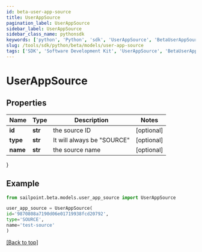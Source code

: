 ```yaml
---
id: beta-user-app-source
title: UserAppSource
pagination_label: UserAppSource
sidebar_label: UserAppSource
sidebar_class_name: pythonsdk
keywords: ['python', 'Python', 'sdk', 'UserAppSource', 'BetaUserAppSource'] 
slug: /tools/sdk/python/beta/models/user-app-source
tags: ['SDK', 'Software Development Kit', 'UserAppSource', 'BetaUserAppSource']
---
```


# UserAppSource


## Properties

Name | Type | Description | Notes
------------ | ------------- | ------------- | -------------
**id** | **str** | the source ID | [optional] 
**type** | **str** | It will always be \"SOURCE\" | [optional] 
**name** | **str** | the source name | [optional] 
}

## Example

```python
from sailpoint.beta.models.user_app_source import UserAppSource

user_app_source = UserAppSource(
id='9870808a7190d06e01719938fcd20792',
type='SOURCE',
name='test-source'
)

```
[[Back to top]](#) 

